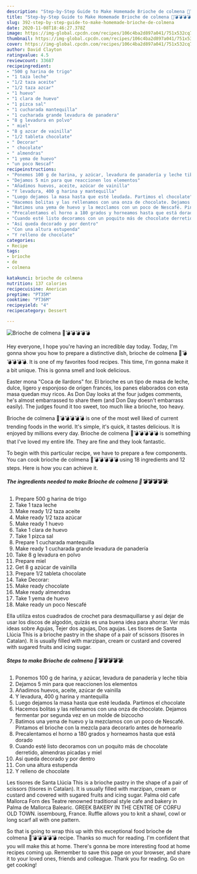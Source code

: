 ```yaml
---
description: "Step-by-Step Guide to Make Homemade Brioche de colmena 🍫💣💣💣💣💣"
title: "Step-by-Step Guide to Make Homemade Brioche de colmena 🍫💣💣💣💣💣"
slug: 392-step-by-step-guide-to-make-homemade-brioche-de-colmena
date: 2020-11-08T18:46:27.378Z
image: https://img-global.cpcdn.com/recipes/106c4ba2d897a041/751x532cq70/brioche-de-colmena-🍫💣💣💣💣💣-foto-principal.jpg
thumbnail: https://img-global.cpcdn.com/recipes/106c4ba2d897a041/751x532cq70/brioche-de-colmena-🍫💣💣💣💣💣-foto-principal.jpg
cover: https://img-global.cpcdn.com/recipes/106c4ba2d897a041/751x532cq70/brioche-de-colmena-🍫💣💣💣💣💣-foto-principal.jpg
author: David Clayton
ratingvalue: 4.5
reviewcount: 33687
recipeingredient:
- "500 g harina de trigo"
- "1 taza leche"
- "1/2 taza aceite"
- "1/2 taza azcar"
- "1 huevo"
- "1 clara de huevo"
- "1 pizca sal"
- "1 cucharada mantequilla"
- "1 cucharada grande levadura de panadera"
- "8 g levadura en polvo"
- " miel"
- "8 g azcar de vainilla"
- "1/2 tableta chocolate"
- " Decorar"
- " chocolate"
- " almendras"
- "1 yema de huevo"
- "un poco Nescaf"
recipeinstructions:
- "Ponemos 100 g de harina, y azúcar, levadura de panadería y leche tibia"
- "Dejamos 5 min para que reaccionen los elementos"
- "Añadimos huevos, aceite, azúcar de vainilla"
- "Y levadura, 400 g harina y mantequilla"
- "Luego dejamos la masa hasta que esté leudada. Partimos el chocolate"
- "Hacemos bolitas y las rellenamos con una onza de chocolate. Dejamos fermentar por segunda vez en un molde de bizcocho"
- "Batimos una yema de huevo y la mezclamos con un poco de Nescafé. Pintamos el brioche con la mezcla para decorarlo antes de hornearlo"
- "Precalentamos el horno a 180 grados y horneamos hasta que está dorado"
- "Cuando esté listo decoramos con un poquito más de chocolate derretido, almendras picadas y miel"
- "Así queda decorado y por dentro"
- "Con una altura estupenda"
- "Y relleno de chocolate"
categories:
- Recipe
tags:
- brioche
- de
- colmena

katakunci: brioche de colmena 
nutrition: 137 calories
recipecuisine: American
preptime: "PT35M"
cooktime: "PT36M"
recipeyield: "4"
recipecategory: Dessert

---
```



![Brioche de colmena 🍫💣💣💣💣💣](https://img-global.cpcdn.com/recipes/106c4ba2d897a041/751x532cq70/brioche-de-colmena-🍫💣💣💣💣💣-foto-principal.jpg)

Hey everyone, I hope you're having an incredible day today. Today, I'm gonna show you how to prepare a distinctive dish, brioche de colmena 🍫💣💣💣💣💣. It is one of my favorites food recipes. This time, I'm gonna make it a bit unique. This is gonna smell and look delicious.

Easter mona &#34;Coca de llardons&#34; for. El brioche es un tipo de masa de leche, dulce, ligero y esponjoso de origen francés, los panes elaborados con esta masa quedan muy ricos. As Don Day looks at the four judges comments, he&#39;s almost embarrassed to share them (and Don Day doesn&#39;t embarrass easily). The judges found it too sweet, too much like a brioche, too heavy.

Brioche de colmena 🍫💣💣💣💣💣 is one of the most well liked of current trending foods in the world. It's simple, it's quick, it tastes delicious. It is enjoyed by millions every day. Brioche de colmena 🍫💣💣💣💣💣 is something that I've loved my entire life. They are fine and they look fantastic.


To begin with this particular recipe, we have to prepare a few components. You can cook brioche de colmena 🍫💣💣💣💣💣 using 18 ingredients and 12 steps. Here is how you can achieve it.

<!--inarticleads1-->

##### The ingredients needed to make Brioche de colmena 🍫💣💣💣💣💣:

1. Prepare 500 g harina de trigo
1. Take 1 taza leche
1. Make ready 1/2 taza aceite
1. Make ready 1/2 taza azúcar
1. Make ready 1 huevo
1. Take 1 clara de huevo
1. Take 1 pizca sal
1. Prepare 1 cucharada mantequilla
1. Make ready 1 cucharada grande levadura de panadería
1. Take 8 g levadura en polvo
1. Prepare  miel
1. Get 8 g azúcar de vainilla
1. Prepare 1/2 tableta chocolate
1. Take  Decorar:
1. Make ready  chocolate
1. Make ready  almendras
1. Take 1 yema de huevo
1. Make ready un poco Nescafé


Ella utiliza estos cuadrados de crochet para desmaquillarse y así dejar de usar los discos de algodón, quizás es una buena idea para ahorrar. Ver más ideas sobre Agujas, Tejer dos agujas, Dos agujas. Les tisores de Santa Llúcia This is a brioche pastry in the shape of a pair of scissors (tisores in Catalan). It is usually filled with marzipan, cream or custard and covered with sugared fruits and icing sugar. 

<!--inarticleads2-->

##### Steps to make Brioche de colmena 🍫💣💣💣💣💣:

1. Ponemos 100 g de harina, y azúcar, levadura de panadería y leche tibia
1. Dejamos 5 min para que reaccionen los elementos
1. Añadimos huevos, aceite, azúcar de vainilla
1. Y levadura, 400 g harina y mantequilla
1. Luego dejamos la masa hasta que esté leudada. Partimos el chocolate
1. Hacemos bolitas y las rellenamos con una onza de chocolate. Dejamos fermentar por segunda vez en un molde de bizcocho
1. Batimos una yema de huevo y la mezclamos con un poco de Nescafé. Pintamos el brioche con la mezcla para decorarlo antes de hornearlo
1. Precalentamos el horno a 180 grados y horneamos hasta que está dorado
1. Cuando esté listo decoramos con un poquito más de chocolate derretido, almendras picadas y miel
1. Así queda decorado y por dentro
1. Con una altura estupenda
1. Y relleno de chocolate


Les tisores de Santa Llúcia This is a brioche pastry in the shape of a pair of scissors (tisores in Catalan). It is usually filled with marzipan, cream or custard and covered with sugared fruits and icing sugar. Palma old cafe Mallorca Forn des Teatre renowned traditional style cafe and bakery in Palma de Mallorca Balearic. GREEK BAKERY IN THE CENTRE OF CORFU OLD TOWN. issembourg, France. Ruffle allows you to knit a shawl, cowl or long scarf all with one pattern. 

So that is going to wrap this up with this exceptional food brioche de colmena 🍫💣💣💣💣💣 recipe. Thanks so much for reading. I'm confident that you will make this at home. There's gonna be more interesting food at home recipes coming up. Remember to save this page on your browser, and share it to your loved ones, friends and colleague. Thank you for reading. Go on get cooking!
